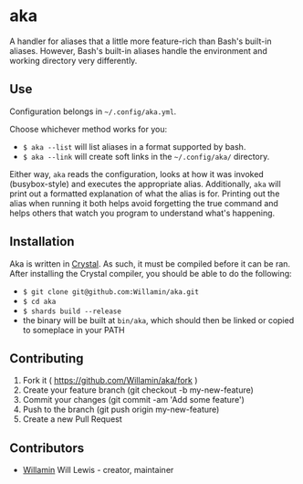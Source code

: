 # aka

A handler for aliases that a little more feature-rich than Bash's built-in aliases. However, Bash's built-in aliases handle the environment and working directory very differently.

## Use

Configuration belongs in `~/.config/aka.yml`.

Choose whichever method works for you:
  - `$ aka --list` will list aliases in a format supported by bash.
  - `$ aka --link` will create soft links in the `~/.config/aka/` directory.

Either way, `aka` reads the configuration, looks at how it was invoked (busybox-style) and executes the appropriate alias. Additionally, `aka` will print out a formatted explanation of what the alias is for. Printing out the alias when running it both helps avoid forgetting the true command and helps others that watch you program to understand what's happening.

## Installation

Aka is written in [Crystal](https://crystal-lang.org). As such, it must be compiled before it can be ran. After installing the Crystal compiler, you should be able to do the following:
  - `$ git clone git@github.com:Willamin/aka.git`
  - `$ cd aka`
  - `$ shards build --release`
  - the binary will be built at `bin/aka`, which should then be linked or copied to someplace in your PATH

## Contributing

1. Fork it ( https://github.com/Willamin/aka/fork )
2. Create your feature branch (git checkout -b my-new-feature)
3. Commit your changes (git commit -am 'Add some feature')
4. Push to the branch (git push origin my-new-feature)
5. Create a new Pull Request

## Contributors

- [Willamin](https://github.com/Willamin) Will Lewis - creator, maintainer
